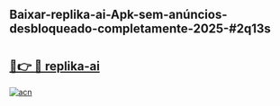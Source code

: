 ## Baixar-replika-ai-Apk-sem-anúncios-desbloqueado-completamente-2025-#2q13s

# <h2><a href="https://ainizakaria.my?title=replika-ai&ref=20M">🔗👉 🔴 replika-ai</a></h2>

[![acn](https://github.com/user-attachments/assets/0f9c940e-d8b0-45ae-aac7-cd30a18b3e1c)](https://ainizakaria.my?title=replika-ai&ref=20M)

